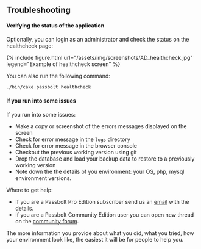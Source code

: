 ## Troubleshooting

#### Verifying the status of the application
Optionally, you can login as an administrator and check the status on the healthcheck page:

{% include figure.html
    url="/assets/img/screenshots/AD_healthcheck.jpg"
    legend="Example of healthcheck screen"
%}

You can also run the following command:
```bash
./bin/cake passbolt healthcheck
```

#### If you run into some issues

If you run into some issues:
* Make a copy or screenshot of the errors messages displayed on the screen
* Check for error message in the `logs` directory
* Check for error message in the browser console 
* Checkout the previous working version using git
* Drop the database and load your backup data to restore to a previously working version
* Note down the the details of you environment: your OS, php, mysql environment versions.

Where to get help:
* If you are a Passbolt Pro Edition subscriber send us an [email](mailto:contact@passbolt.com) with the details.
* If you are a Passbolt Community Edition user you can open new thread on the [community forum](https://community.passbolt.com/c/installation-issues).

The more information you provide about what you did, what you tried, how your environment look like,
the easiest it will be for people to help you.
